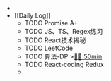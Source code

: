 -
- [[Daily Log]]
	- TODO Promise A+
	- TODO JS、TS、Regex练习
	- TODO React技术揭秘
	- TODO LeetCode
	- TODO 算法-DP >[🍅🍅 50min](#agenda-pomo://?t=f-1689654652868-1500%2Cf-1689656512547-1500)
	- TODO React-coding Redux
	-